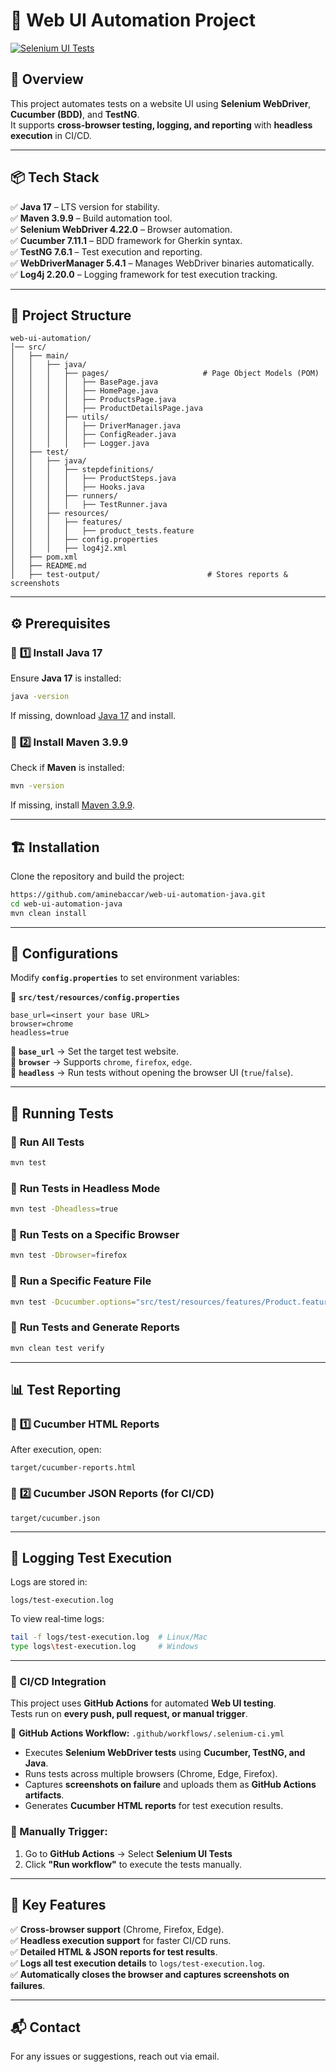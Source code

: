 
# 🚀 Web UI Automation Project

[![Selenium UI Tests](https://github.com/aminebaccar/web-ui-automation-java/actions/workflows/.selenium-ci.yml/badge.svg)](https://github.com/aminebaccar/web-ui-automation-java/actions/workflows/.selenium-ci.yml)

## 📌 Overview  
This project automates tests on a website UI using **Selenium WebDriver**, **Cucumber (BDD)**, and **TestNG**.  
It supports **cross-browser testing, logging, and reporting** with **headless execution** in CI/CD.

---

## 📦 Tech Stack  
✅ **Java 17** – LTS version for stability.  
✅ **Maven 3.9.9** – Build automation tool.  
✅ **Selenium WebDriver 4.22.0** – Browser automation.  
✅ **Cucumber 7.11.1** – BDD framework for Gherkin syntax.  
✅ **TestNG 7.6.1** – Test execution and reporting.  
✅ **WebDriverManager 5.4.1** – Manages WebDriver binaries automatically.  
✅ **Log4j 2.20.0** – Logging framework for test execution tracking.  

---

## 📂 Project Structure  

```
web-ui-automation/
│── src/
│   ├── main/
│   │   ├── java/
│   │   │   ├── pages/                     # Page Object Models (POM)
│   │   │   │   ├── BasePage.java
│   │   │   │   ├── HomePage.java
│   │   │   │   ├── ProductsPage.java
│   │   │   │   ├── ProductDetailsPage.java
│   │   │   ├── utils/
│   │   │   │   ├── DriverManager.java
│   │   │   │   ├── ConfigReader.java
│   │   │   │   ├── Logger.java
│   ├── test/
│   │   ├── java/
│   │   │   ├── stepdefinitions/
│   │   │   │   ├── ProductSteps.java
│   │   │   │   ├── Hooks.java
│   │   │   ├── runners/
│   │   │   │   ├── TestRunner.java
│   │   ├── resources/
│   │   │   ├── features/
│   │   │   │   ├── product_tests.feature
│   │   │   ├── config.properties
│   │   │   ├── log4j2.xml
│   ├── pom.xml
│   ├── README.md
│   ├── test-output/                        # Stores reports & screenshots
```

---

## ⚙️ **Prerequisites**  

### 🔹 **1️⃣ Install Java 17**  
Ensure **Java 17** is installed:
```bash
java -version
```
If missing, download [Java 17](https://adoptium.net/) and install.

### 🔹 **2️⃣ Install Maven 3.9.9**
Check if **Maven** is installed:
```bash
mvn -version
```
If missing, install [Maven 3.9.9](https://maven.apache.org/download.cgi).

---

## 🏗 **Installation**
Clone the repository and build the project:
```bash
https://github.com/aminebaccar/web-ui-automation-java.git
cd web-ui-automation-java
mvn clean install
```

---

## **📝 Configurations**
Modify **`config.properties`** to set environment variables:

📂 **`src/test/resources/config.properties`**
```properties
base_url=<insert your base URL>
browser=chrome
headless=true
```
🔹 **`base_url`** → Set the target test website.  
🔹 **`browser`** → Supports `chrome`, `firefox`, `edge`.  
🔹 **`headless`** → Run tests without opening the browser UI (`true`/`false`).

---

## 🚀 **Running Tests**
### 🔹 **Run All Tests**
```bash
mvn test
```

### 🔹 **Run Tests in Headless Mode**
```bash
mvn test -Dheadless=true
```

### 🔹 **Run Tests on a Specific Browser**
```bash
mvn test -Dbrowser=firefox
```

### 🔹 **Run a Specific Feature File**
```bash
mvn test -Dcucumber.options="src/test/resources/features/Product.feature"
```

### 🔹 **Run Tests and Generate Reports**
```bash
mvn clean test verify
```

---

## 📊 **Test Reporting**
### 🔹 **1️⃣ Cucumber HTML Reports**
After execution, open:
```
target/cucumber-reports.html
```
### 🔹 **2️⃣ Cucumber JSON Reports (for CI/CD)**
```
target/cucumber.json
```

---

## 📜 **Logging Test Execution**
Logs are stored in:
```
logs/test-execution.log
```
To view real-time logs:
```bash
tail -f logs/test-execution.log  # Linux/Mac
type logs\test-execution.log     # Windows
```

---

### **🔄 CI/CD Integration**  
This project uses **GitHub Actions** for automated **Web UI testing**.  
Tests run on **every push, pull request, or manual trigger**.  

📂 **GitHub Actions Workflow:** `.github/workflows/.selenium-ci.yml`  

- Executes **Selenium WebDriver tests** using **Cucumber, TestNG, and Java**.  
- Runs tests across multiple browsers (Chrome, Edge, Firefox).  
- Captures **screenshots on failure** and uploads them as **GitHub Actions artifacts**.  
- Generates **Cucumber HTML reports** for test execution results.  

### **🔹 Manually Trigger:**  
1. Go to **GitHub Actions** → Select **Selenium UI Tests**  
2. Click **"Run workflow"** to execute the tests manually.  

---

## 🎯 **Key Features**
✅ **Cross-browser support** (Chrome, Firefox, Edge).  
✅ **Headless execution support** for faster CI/CD runs.  
✅ **Detailed HTML & JSON reports for test results**.  
✅ **Logs all test execution details** to `logs/test-execution.log`.  
✅ **Automatically closes the browser and captures screenshots on failures**.

---

## 📬 Contact
For any issues or suggestions, reach out via email.
